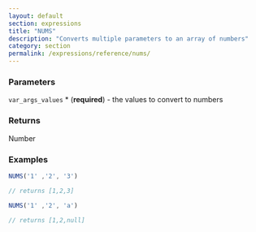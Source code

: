 ```yaml
---
layout: default
section: expressions
title: "NUMS"
description: "Converts multiple parameters to an array of numbers"
category: section
permalink: /expressions/reference/nums/
---
```


### Parameters

`var_args_values` * (__required__) - the values to convert to numbers

### Returns

Number

### Examples

```js
NUMS('1' ,'2', '3')

// returns [1,2,3]
```


```js
NUMS('1' ,'2', 'a')

// returns [1,2,null]
```